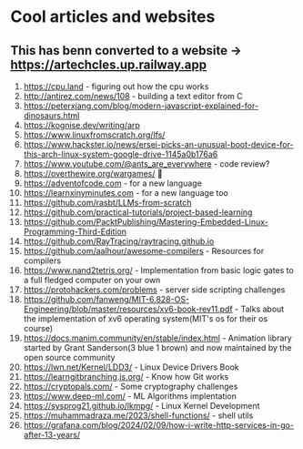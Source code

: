 # Cool articles and websites

## This has benn converted to a website -> https://artechcles.up.railway.app
1. https://cpu.land - figuring out how the cpu works
2. http://antirez.com/news/108 - building a text editor from C
3. https://peterxjang.com/blog/modern-javascript-explained-for-dinosaurs.html
4. https://kognise.dev/writing/arp
5. https://www.linuxfromscratch.org/lfs/
6. https://www.hackster.io/news/ersei-picks-an-unusual-boot-device-for-this-arch-linux-system-google-drive-1145a0b176a6
7. https://www.youtube.com/@ants_are_everywhere - code review?
8. https://overthewire.org/wargames/  🤯
9. https://adventofcode.com - for a new language
10. https://learnxinyminutes.com - for a new language too
11. https://github.com/rasbt/LLMs-from-scratch
12. https://github.com/practical-tutorials/project-based-learning 
13. https://github.com/PacktPublishing/Mastering-Embedded-Linux-Programming-Third-Edition
14. https://github.com/RayTracing/raytracing.github.io 
15. https://github.com/aalhour/awesome-compilers - Resources for compilers
16. https://www.nand2tetris.org/ - Implementation from basic logic gates to a full fledged computer on your own
17. https://protohackers.com/problems - server side scripting challenges 
18. https://github.com/fanweng/MIT-6.828-OS-Engineering/blob/master/resources/xv6-book-rev11.pdf - Talks about the implementation of xv6 operating system(MIT's os for their os course)
19. https://docs.manim.community/en/stable/index.html - Animation library started by Grant Sanderson(3 blue 1 brown) and now maintained by the open source community
20. https://lwn.net/Kernel/LDD3/ - Linux Device Drivers Book
21. https://learngitbranching.js.org/ - Know how Git works
22. https://cryptopals.com/ - Some cryptography challenges
23. https://www.deep-ml.com/ - ML Algorithms implentation
24. https://sysprog21.github.io/lkmpg/ - Linux Kernel Development
25. https://muhammadraza.me/2023/shell-functions/ - shell utils
26. https://grafana.com/blog/2024/02/09/how-i-write-http-services-in-go-after-13-years/
